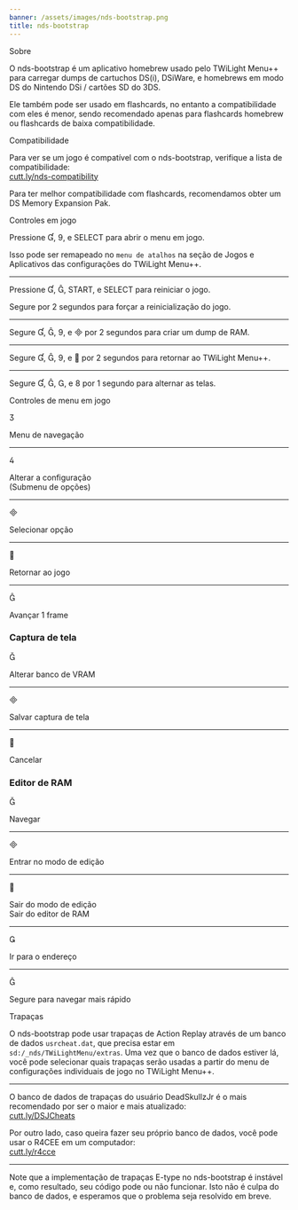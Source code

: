 ```yaml
---
banner: /assets/images/nds-bootstrap.png
title: nds-bootstrap
---
```


<div id="about" class="section-title">Sobre</div>
<div class="section-body">
    <p>
        O nds-bootstrap é um aplicativo homebrew usado pelo TWiLight Menu++ para carregar dumps de cartuchos DS(i), DSiWare, e homebrews em modo DS do Nintendo DSi / cartões SD do 3DS.
    </p>
    <p>
        Ele também pode ser usado em flashcards, no entanto a compatibilidade com eles é menor, sendo recomendado apenas para flashcards homebrew ou flashcards de baixa compatibilidade.
    </p>
</div>

<div id="compatibility" class="section-title">Compatibilidade</div>
<div class="section-body">
    <p>
        Para ver se um jogo é compatível com o nds-bootstrap, verifique a lista de compatibilidade:<br><a href="https://cutt.ly/nds-compatibility">cutt.ly/nds-compatibility</a>
    </p>
    <p>
        Para ter melhor compatibilidade com flashcards, recomendamos obter um DS Memory Expansion Pak.
    </p>
</div>

<div id="controls" class="section-title">Controles em jogo</div>
<div class="section-body">
    <p>
        Pressione &#xE004;, &#xE07A;, e SELECT para abrir o menu em jogo.
    </p>
    <p>
        Isso pode ser remapeado no <code>menu de atalhos</code> na seção de Jogos e Aplicativos das configurações do TWiLight Menu++.
    </p>
    <hr>
    <p>
        Pressione &#xE004;, &#xE005;, START, e SELECT para reiniciar o jogo.
    </p>
    <p>
        Segure por 2 segundos para forçar a reinicialização do jogo.
    </p>
    <hr>
    <p>
        Segure &#xE004;, &#xE005;, &#xE07A;, e &#xE000; por 2 segundos para criar um dump de RAM.
    </p>
    <hr>
    <p>
        Segure &#xE004;, &#xE005;, &#xE07A;, e &#xE001; por 2 segundos para retornar ao TWiLight Menu++.
    </p>
    <hr>
    <p>
        Segure &#xE004;, &#xE005;, &#xE002;, e &#xE079; por 1 segundo para alternar as telas.
    </p>
</div>

<div id="menu-controls" class="section-title">Controles de menu em jogo</div>
<div class="section-body">
    <div class="button-action-group">
        <p class="button-action button">&#xE07D;</p>
        <p class="button-action-text">Menu de navegação</p>
    </div>
    <hr>
    <div class="button-action-group">
        <p class="button-action button">&#xE07E;</p>
        <p class="button-action-text">Alterar a configuração<br>(Submenu de opções)</p>
    </div>
    <hr>
    <div class="button-action-group">
        <p class="button-action button">&#xE000;</p>
        <p class="button-action-text">Selecionar opção</p>
    </div>
    <hr>
    <div class="button-action-group">
        <p class="button-action button">&#xE001;</p>
        <p class="button-action-text">Retornar ao jogo</p>
    </div>
    <hr>
    <div class="button-action-group">
        <p class="button-action button">&#xE005;</p>
        <p class="button-action-text">Avançar 1 frame</p>
    </div>
    <h3>Captura de tela</h3>
    <div class="button-action-group">
        <p class="button-action button">&#xE006;</p>
        <p class="button-action-text">Alterar banco de VRAM</p>
    </div>
    <hr>
    <div class="button-action-group">
        <p class="button-action button">&#xE000;</p>
        <p class="button-action-text">Salvar captura de tela</p>
    </div>
    <hr>
    <div class="button-action-group">
        <p class="button-action button">&#xE001;</p>
        <p class="button-action-text">Cancelar</p>
    </div>
    <h3>Editor de RAM</h3>
    <div class="button-action-group">
        <p class="button-action button">&#xE006;</p>
        <p class="button-action-text">Navegar</p>
    </div>
    <hr>
    <div class="button-action-group">
        <p class="button-action button">&#xE000;</p>
        <p class="button-action-text">Entrar no modo de edição</p>
    </div>
    <hr>
    <div class="button-action-group">
        <p class="button-action button">&#xE001;</p>
        <p class="button-action-text">Sair do modo de edição<br>Sair do editor de RAM</p>
    </div>
    <hr>
    <div class="button-action-group">
        <p class="button-action button">&#xE003;</p>
        <p class="button-action-text">Ir para o endereço</p>
    </div>
    <hr>
    <div class="button-action-group">
        <p class="button-action button">&#xE005;</p>
        <p class="button-action-text">Segure para navegar mais rápido</p>
    </div>
</div>

<div id="cheats" class="section-title">Trapaças</div>
<div class="section-body">
    <p>
        O nds-bootstrap pode usar trapaças de Action Replay através de um banco de dados <code>usrcheat.dat</code>, que precisa estar em <code>sd:/_nds/TWiLightMenu/extras</code>. Uma vez que o banco de dados estiver lá, você pode selecionar quais trapaças serão usadas a partir do menu de configurações individuais de jogo no TWiLight Menu++.
    </p>
    <hr>
    <p>
        O banco de dados de trapaças do usuário DeadSkullzJr é o mais recomendado por ser o maior e mais atualizado:<br><a href="https://cutt.ly/DSJCheats">cutt.ly/DSJCheats</a>
    </p>
    <p>
        Por outro lado, caso queira fazer seu próprio banco de dados, você pode usar o R4CEE em um computador:<br><a href="https://cutt.ly/r4cce">cutt.ly/r4cce</a>
    </p>
    <hr>
    <p>
        Note que a implementação de trapaças E-type no nds-bootstrap é instável e, como resultado, seu código pode ou não funcionar. Isto não é culpa do banco de dados, e esperamos que o problema seja resolvido em breve.
    </p>
</div>
